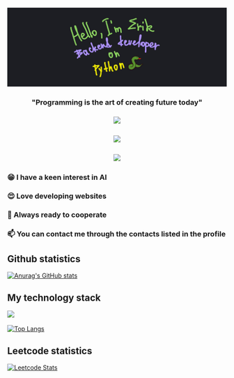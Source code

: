 ![Header](https://github.com/Fiufew/Fiufew/blob/main/assets/picture_my_header.png)

<h3 align="center">"Programming is the art of creating future today"</h3>
<h3 align="center"><img src="https://img.shields.io/badge/Python-1E90FF?style=for-the-badge&logo=Python&logoColor=000000"/></h3>
<h3 align="center"><img src="https://img.shields.io/badge/Python-1E90FF?style=for-the-badge&logo=Python&logoColor=000000"/></h3>
<h3 align="center"><img src="https://img.shields.io/badge/Python-1E90FF?style=for-the-badge&logo=Python&logoColor=000000"/></h3>

### 😁 I have a keen interest in AI

### 😍 Love developing websites

### 🫡 Always ready to cooperate

### 📫 You can contact me through the contacts listed in the profile

## Github statistics
[![Anurag's GitHub stats](https://github-readme-stats.vercel.app/api?username=Fiufew)](https://github.com/anuraghazra/github-readme-stats)

## My technology stack
<img src="https://img.shields.io/badge/Python-1E90FF?style=for-the-badge&logo=Python&logoColor=000000"/>

[![Top Langs](https://github-readme-stats.vercel.app/api/top-langs/?username=Fiufew&layout=compact)](https://github.com/anuraghazra/github-readme-stats)

## Leetcode statistics
[![Leetcode Stats](https://leetcard.jacoblin.cool/Fiufew?border=0&radius=20)](https://leetcode.com/Fiufew)
